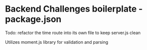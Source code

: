 # Backend Challenges boilerplate - package.json

Todo: refactor the time route into its own file to keep server.js clean

Utilizes moment.js library for validation and parsing